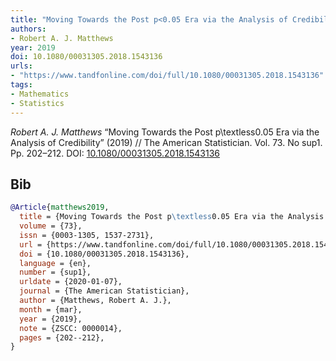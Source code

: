 ```yaml
---
title: "Moving Towards the Post p<0.05 Era via the Analysis of Credibility"
authors:
- Robert A. J. Matthews
year: 2019
doi: 10.1080/00031305.2018.1543136
urls:
- "https://www.tandfonline.com/doi/full/10.1080/00031305.2018.1543136"
tags:
- Mathematics
- Statistics
---
```


<i>Robert A. J. Matthews</i> <span title="">“Moving Towards the Post p\textless0.05 Era via the Analysis of Credibility”</span> (2019) // The American Statistician. Vol.&nbsp;73. No&nbsp;sup1. Pp.&nbsp;202–212. DOI:&nbsp;<a href='https://doi.org/10.1080/00031305.2018.1543136'>10.1080/00031305.2018.1543136</a>

## Bib

```bib
@Article{matthews2019,
  title = {Moving Towards the Post p\textless0.05 Era via the Analysis of Credibility},
  volume = {73},
  issn = {0003-1305, 1537-2731},
  url = {https://www.tandfonline.com/doi/full/10.1080/00031305.2018.1543136},
  doi = {10.1080/00031305.2018.1543136},
  language = {en},
  number = {sup1},
  urldate = {2020-01-07},
  journal = {The American Statistician},
  author = {Matthews, Robert A. J.},
  month = {mar},
  year = {2019},
  note = {ZSCC: 0000014},
  pages = {202--212},
}
```
